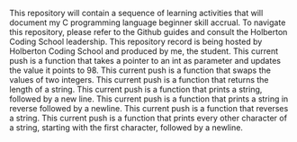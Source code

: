 This repository will contain a sequence of learning activities that will document my C programming language beginner skill accrual.
To navigate this repository, please refer to the Github guides and consult the Holberton Coding School leadership. 
This repository record is being hosted by Holberton Coding School and produced by me, the student.
This current push is a function that takes a pointer to an int as parameter and updates the value it points to 98.
This current push is a function that swaps the values of two integers.
This current push is a function that returns the length of a string.
This current push is a function that prints a string, followed by a new line.
This current push is a function that prints a string in reverse followed by a newline.
This current push is a function that reverses a string.
This current push is a function that prints every other character of a string, starting with the first character, followed by a newline.
